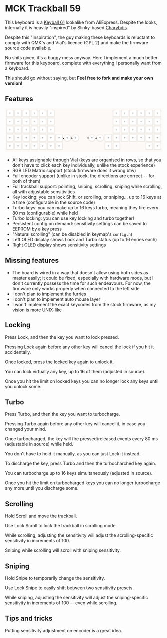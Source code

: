 # MCK Trackball 59

This keyboard is a [Keyball 61](https://shirogane-lab.net/items/64b8ed191435c1002bc4cd30) lookalike from AliExpress. Despite the looks, internally it is heavily "inspired" by Slinky-based [Charybdis](https://bastardkb.com).

Despite this "inspiration", the guy making these keyboards is reluctant to comply with QMK's and Vial's licence (GPL 2) and make the firmware source code available.

No shits given, it's a buggy mess anyway. Here I implement a much better firmware for this keyboard, complete with everything I personally want from a keyboard.

This should go without saying, but **Feel free to fork and make your own version!**

## Features

![a screenshot showing the layout in Vial](layout.png)

- All keys assignable through Vial (keys are organised in rows, so that you don't have to click each key individually, unlike the stock experience)
- RGB LED Matrix support (stock firmware does it wrong btw)
- Full encoder support (unlike in stock, the directions are correct -- for both of them)
- Full trackball support: pointing, sniping, scrolling, sniping while scrolling, all with adjustable sensitivities
- Key locking: you can lock Shift, or scrolling, or sniping... up to 16 keys at a time (configurable in the source code)
- Turbo keys: you can make up to 16 keys turbo, meaning they fire every 80 ms (configurable) while held
- Turbo locking: you can use key locking and turbo together!
- Persistent config on demand: sensitivity settings can be saved to EEPROM by a key press
- "Natural scrolling" (can be disabled in keymap's `config.h`)
- Left OLED display shows Lock and Turbo status (up to 16 enries each)
- Right OLED display shows sensitivity settings

## Missing features

- The board is wired in a way that doesn't allow using both sides as master easily; it could be fixed, especially with hardware mods, but I don't currently possess the time for such endeavours. For now, the firmware only works properly when connected to the left side
- I don't plan to implement the furries
- I don't plan to implement auto mouse layer
- I won't implement the exact keycodes from the stock firmware, as my vision is more UNIX-like

## Locking

Press Lock, and then the key you want to lock pressed.

Pressing Lock again before any other key will cancel the lock if you hit it accidentally.

Once locked, press the locked key again to unlock it.

You can lock virtually any key, up to 16 of them (adjusted in source).

Once you hit the limit on locked keys you can no longer lock any keys until you unlock some.

## Turbo

Press Turbo, and then the key you want to turbocharge.

Pressing Turbo again before any other key will cancel it, in case you changed your mind.

Once turbocharged, the key will fire pressed/released events every 80 ms (adjustable in source) while held.

You don't have to hold it manually, as you can just Lock it instead.

To discharge the key, press Turbo and then the turbocharched key again.

You can turbocharge up to 16 keys simultaneously (adjusted in source).

Once you hit the limit on turbocharged keys you can no longer turbocharge any more until you discharge some.

## Scrolling

Hold Scroll and move the trackball.

Use Lock Scroll to lock the trackball in scrolling mode.

While scrolling, adjusting the sensitivity will adjust the scrolling-specific sensitivity in increments of 100.

Sniping while scrolling will scroll with sniping sensitivity.

## Sniping

Hold Snipe to temporarily change the sensitivity.

Use Lock Snipe to easily shift between two sensitivity presets.

While sniping, adjusting the sensitivity will adjust the sniping-specific sensitivity in increments of 100 -- even while scrolling.

## Tips and tricks

Putting sensitivity adjustment on encoder is a great idea.
